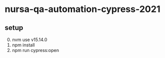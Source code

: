 # nursa-qa-automation-cypress-2021

## setup
0. nvm use v15.14.0
1. npm install
2. npm run cypress:open
